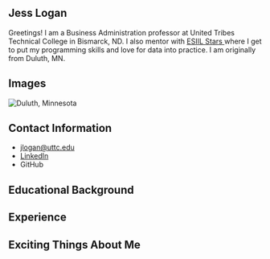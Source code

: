 ## Jess Logan
Greetings! I am a Business Administration professor at United Tribes Technical College in Bismarck, ND. I also mentor with [ESIIL Stars ](https://esiil.org/)where I get to put my programming skills and love for data into practice. I am originally from Duluth, MN. 

## Images
![Duluth, Minnesota](https://unsplash.com/photos/high-angle-photo-of-forest--8_P8KwKDlM)

## Contact Information
* <jlogan@uttc.edu>
* [LinkedIn](https://www.linkedin.com/in/jessica-logan-nd)
* GitHub

## Educational Background

## Experience

## Exciting Things About Me
